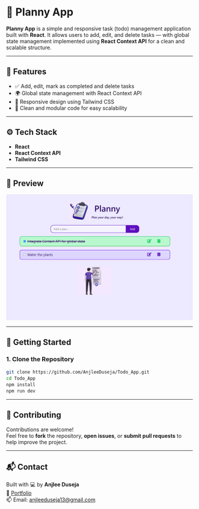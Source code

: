 # 📝 Planny App

**Planny App** is a simple and responsive task (todo) management application built with **React**. It allows users to add, edit, and delete tasks — with global state management implemented using **React Context API** for a clean and scalable structure.

---

## 🚀 Features

- ✅ Add, edit, mark as completed and delete tasks
- 🌍 Global state management with React Context API
- 📱 Responsive design using Tailwind CSS
- 🧠 Clean and modular code for easy scalability

---

## ⚙️ Tech Stack

- **React**
- **React Context API**
- **Tailwind CSS**

---

## 📸 Preview

![Planny App Preview](https://github.com/AnjleeDuseja/Todo_App/blob/main/Planny.PNG)  

---

## 🔧 Getting Started

### 1. Clone the Repository

```bash
git clone https://github.com/AnjleeDuseja/Todo_App.git
cd Todo_App
npm install
npm run dev
```
---

## 🙌 Contributing

Contributions are welcome!  
Feel free to **fork** the repository, **open issues**, or **submit pull requests** to help improve the project.

---

## 📬 Contact

Built with 💻 by **Anjlee Duseja**  
🔗 [Portfolio](https://anjlee.vercel.app)  
📫 Email: [anjleeduseja13@gmail.com](mailto:anjleeduseja13@gmail.com)

